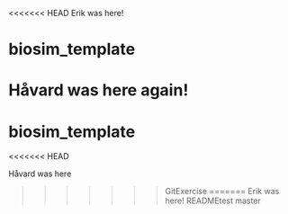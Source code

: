 <<<<<<< HEAD
Erik was here!
# biosim_template



Håvard was here again!
=======
# biosim_template
<<<<<<< HEAD

Håvard was here
>>>>>>> GitExercise
=======
Erik was here!
>>>>>>> READMEtest
>>>>>>> master
